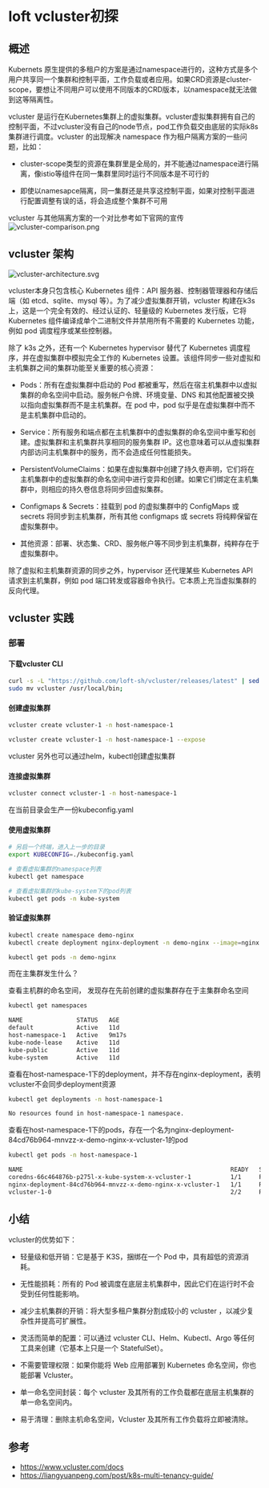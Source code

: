 # loft vcluster初探


## 概述

Kubernets 原生提供的多租户的方案是通过namespace进行的，这种方式是多个用户共享同一个集群和控制平面，工作负载或者应用。如果CRD资源是cluster-scope，要想让不同用户可以使用不同版本的CRD版本，以namespace就无法做到这等隔离性。

vcluster 是运行在Kubernetes集群上的虚拟集群。vcluster虚拟集群拥有自己的控制平面，不过vcluster没有自己的node节点，pod工作负载交由底层的实际k8s集群进行调度。vcluster 的出现解决 namespace 作为租户隔离方案的一些问题，比如：

* cluster-scope类型的资源在集群里是全局的，并不能通过namespace进行隔离，像istio等组件在同一集群里同时运行不同版本是不可行的

* 即使以namesapce隔离，同一集群还是共享这控制平面，如果对控制平面进行配置调整有误的话，将会造成整个集群不可用

vcluster 与其他隔离方案的一个对比参考如下官网的宣传
![vcluster-comparison.png](/images/vcluster-comparison.png)

## vcluster 架构

![vcluster-architecture.svg](/images/vcluster-architecture.svg)

vcluster本身只包含核心 Kubernetes 组件：API 服务器、控制器管理器和存储后端（如 etcd、sqlite、mysql 等）。为了减少虚拟集群开销，vcluster 构建在k3s 上，这是一个完全有效的、经过认证的、轻量级的 Kubernetes 发行版，它将 Kubernetes 组件编译成单个二进制文件并禁用所有不需要的 Kubernetes 功能，例如 pod 调度程序或某些控制器。

除了 k3s 之外，还有一个 Kubernetes hypervisor 替代了 Kubernetes 调度程序，并在虚拟集群中模拟完全工作的 Kubernetes 设置。该组件同步一些对虚拟和主机集群之间的集群功能至关重要的核心资源：

* Pods：所有在虚拟集群中启动的 Pod 都被重写，然后在宿主机集群中以虚拟集群的命名空间中启动。服务帐户令牌、环境变量、DNS 和其他配置被交换以指向虚拟集群而不是主机集群。在 pod 中，pod 似乎是在虚拟集群中而不是主机集群中启动的。

* Service：所有服务和端点都在主机集群中的虚拟集群的命名空间中重写和创建。虚拟集群和主机集群共享相同的服务集群 IP。这也意味着可以从虚拟集群内部访问主机集群中的服务，而不会造成任何性能损失。

* PersistentVolumeClaims：如果在虚拟集群中创建了持久卷声明，它们将在主机集群中的虚拟集群的命名空间中进行变异和创建。如果它们绑定在主机集群中，则相应的持久卷信息将同步回虚拟集群。

* Configmaps & Secrets：挂载到 pod 的虚拟集群中的 ConfigMaps 或 secrets 将同步到主机集群，所有其他 configmaps 或 secrets 将纯粹保留在虚拟集群中。

* 其他资源：部署、状态集、CRD、服务帐户等不同步到主机集群，纯粹存在于虚拟集群中。

除了虚拟和主机集群资源的同步之外，hypervisor 还代理某些 Kubernetes API 请求到主机集群，例如 pod 端口转发或容器命令执行。它本质上充当虚拟集群的反向代理。

## vcluster 实践

### 部署

#### 下载vcluster CLI

```bash
curl -s -L "https://github.com/loft-sh/vcluster/releases/latest" | sed -nE 's!.*"([^"]*vcluster-darwin-amd64)".*!https://github.com\1!p' | xargs -n 1 curl -L -o vcluster && chmod +x vcluster;
sudo mv vcluster /usr/local/bin;
```

#### 创建虚拟集群

```bash
vcluster create vcluster-1 -n host-namespace-1

vcluster create vcluster-1 -n host-namespace-1 --expose 
```

vcluster 另外也可以通过helm，kubectl创建虚拟集群

#### 连接虚拟集群

```bash
vcluster connect vcluster-1 -n host-namespace-1
```

在当前目录会生产一份kubeconfig.yaml

#### 使用虚拟集群

```bash
# 另启一个终端，进入上一步的目录
export KUBECONFIG=./kubeconfig.yaml

# 查看虚拟集群的namespace列表
kubectl get namespace

# 查看虚拟集群的kube-system下的pod列表
kubectl get pods -n kube-system
```

#### 验证虚拟集群

```bash
kubectl create namespace demo-nginx
kubectl create deployment nginx-deployment -n demo-nginx --image=nginx

kubectl get pods -n demo-nginx
```

而在主集群发生什么？

查看主机群的命名空间， 发现存在先前创建的虚拟集群存在于主集群命名空间

```bash
kubectl get namespaces
```

```bash
NAME               STATUS   AGE
default            Active   11d
host-namespace-1   Active   9m17s
kube-node-lease    Active   11d
kube-public        Active   11d
kube-system        Active   11d
```

查看在host-namespace-1下的deployment，并不存在nginx-deployment，表明vcluster不会同步deployment资源

```bash
kubectl get deployments -n host-namespace-1
```

```bash
No resources found in host-namespace-1 namespace.
```

查看在host-namespace-1下的pods，存在一个名为nginx-deployment-84cd76b964-mnvzz-x-demo-nginx-x-vcluster-1的pod

```bash
kubectl get pods -n host-namespace-1
```

```bash
NAME                                                          READY   STATUS    RESTARTS   AGE
coredns-66c464876b-p275l-x-kube-system-x-vcluster-1           1/1     Running   0          14m
nginx-deployment-84cd76b964-mnvzz-x-demo-nginx-x-vcluster-1   1/1     Running   0          10m
vcluster-1-0                                                  2/2     Running   0          14m
```

## 小结

vcluster的优势如下：

* 轻量级和低开销：它是基于 K3S，捆绑在一个 Pod 中，具有超低的资源消耗。

* 无性能损耗：所有的 Pod 被调度在底层主机集群中，因此它们在运行时不会受到任何性能影响。

* 减少主机集群的开销：将大型多租户集群分割成较小的 vcluster ，以减少复杂性并提高可扩展性。

* 灵活而简单的配置：可以通过 vcluster CLI、Helm、Kubectl、Argo 等任何工具来创建（它基本上只是一个 StatefulSet）。

* 不需要管理权限：如果你能将 Web 应用部署到 Kubernetes 命名空间，你也能部署 Vcluster。

* 单一命名空间封装：每个 vcluster 及其所有的工作负载都在底层主机集群的单一命名空间内。

* 易于清理：删除主机命名空间，Vcluster 及其所有工作负载将立即被清除。

## 参考

* <https://www.vcluster.com/docs>
* <https://liangyuanpeng.com/post/k8s-multi-tenancy-guide/>

